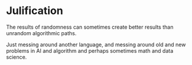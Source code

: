 # Julification
The results of randomness can sometimes create better results than unrandom algorithmic paths.

Just messing around another language, and messing around old and new problems in AI and algorithm and perhaps sometimes math and data science.
